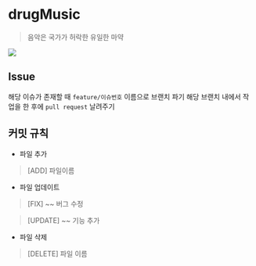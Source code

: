 # drugMusic
> 음악은 국가가 허락한 유일한 마약

![](https://metalgall.net/files/attach/images/98/634/864/49337a282186f0f436c4a5a7a535b2fc.jpg)

## Issue

해당 이슈가 존재할 때 `feature/이슈번호` 이름으로 브랜치 파기
해당 브랜치 내에서 작업을 한 후에 `pull request` 날려주기

## 커밋 규칙

* 파일 추가

> [ADD] 파일이름

* 파일 업데이트

> [FIX] ~~ 버그 수정

> [UPDATE] ~~ 기능 추가

* 파일 삭제

> [DELETE] 파일 이름
